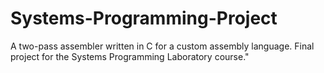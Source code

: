# Systems-Programming-Project
A two-pass assembler written in C for a custom assembly language. Final project for the Systems Programming Laboratory course."
